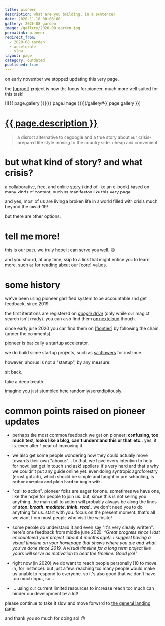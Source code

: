 ```yaml
---
title: pioneer
description: what are you building, in a sentence?
date: 2020-11-18 08:08:00
gallery: 2020-08 garden
image: /gallery/2020-08 garden.jpg
permalink: pioneer
redirect_from:
  - 2020-08 garden
  - accelerate
  - slow
layout: page
category: outdated
published: true
---
```


on early november we stopped updating this very page. 

the [[uproot](/uproot)] project is now the focus for pioneer. much more well suited for this task!

[![{{ page.gallery }}]({{ page.image }})](/gallery#{{ page.gallery }})

# [{{ page.description }}](https://frontier.pioneer.app/posts/24e9f43a-what-are-you-building-in-a-sentence)

> a disroot alternative to degoogle and a true story about our crisis-prepared life style moving to the country side. cheap and convenient.

# but what kind of story? and what crisis?

a collaborative, free, and online [story](/story) (kind of like an e-book) based on many kinds of content, such as manifestos like this very page.

and yes, most of us are living a broken life in a world filled with crisis much beyond the covid-19!

but there are other options.

# tell me more!

this is our path. we truly hope it can serve you well. 😄

and you should, at any time, skip to a link that might entice you to learn more. such as for reading about our [[core](/core)] values.

# some history

we've been using pioneer gamified system to be accountable and get feedback, since 2019. 

the first iterations are registered on [*google drive*](https://drive.google.com/folderview?id=1T7fdo8RcTgne0HlwyJLbMnqTcf1nRivp) (only while our magict search isn't ready). you can also find them [on nextcloud](https://cloud.disroot.org/s/z4WNnSgWxGsXis6) though.

since early june 2020 you can find them on [[frontier](/frontier)] by following the chain (under the comments). 

pioneer is basically a startup accelerator.

we do build some startup projects, such as [sanflowers](/sanflowers) for instance.

however, ahoxus is not a "startup", by any measure.

sit back.

take a deep breath.

imagine you just stumbled here randomly/serendipitously.

# common points raised on pioneer updates

- perhaps the most common feedback we get on pioneer: **confusing, too much text, looks like a blog, can't understand this or that, etc.**. yes, it is. even after 1 year of improving it.

- we also get some people wondering how they could actually move towards their own "ahoxus"... to that, we have every intention to help. for now: just get in touch and ask! spoilers: it's very hard and that's why we couldn't put any guide online yet. even doing syntropic agroforestry (ernst gotsch), which should be simple and taught in pre schooling, is rather complex and plain hard to begin with.

- "call to action". pioneer folks are eager for one. sometimes we have one, like the hope for people to join us. but, since this is not selling you anything, the main call to action will probably always be along the lines of ***stop. breath. meditate. think. read.***. we don't need you to do anything for us. start with you. focus on the present moment. that's all we want from most people who visit the website!

- some people do understand it and even say "it's very clearly written". here's one feedback from middle june 2020: *“Great progress since I last encountered your project (about 4 months ago!). I suggest having a visual timeline on your homepage that shows where you are and what you've done since 2019. A visual timeline for a long term project like yours will serve as motivation to beat the timeline. Good job!”*

- right now (in 2020) we do want to reach people personally (10 to move in, for instance). but just a few. reaching too many people would make us unable to respond to everyone. so it's also good that we don't have too much input, so...

- ... using our current limited resources to increase reach too much can hinder our development by a lot!

please continue to take it slow and move forward to [the general landing page](/).

and thank you so much for doing so! 😘
